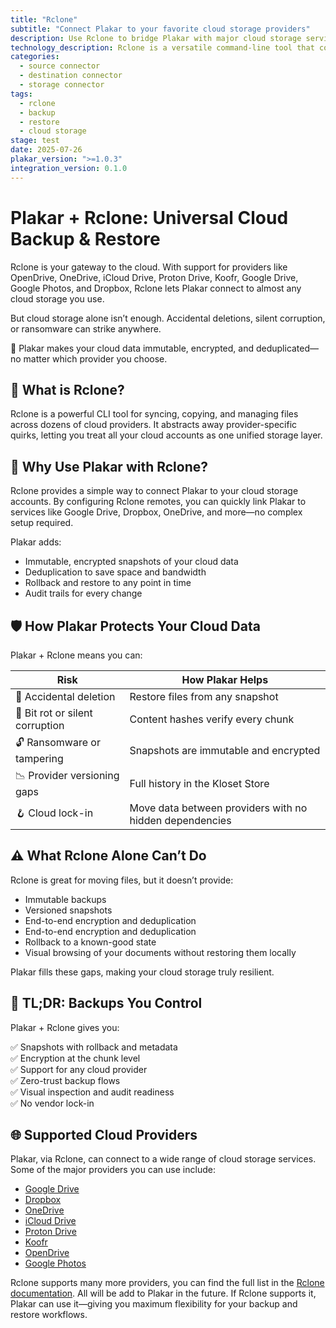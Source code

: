 ```yaml
---
title: "Rclone"
subtitle: "Connect Plakar to your favorite cloud storage providers"
description: Use Rclone to bridge Plakar with major cloud storage services for secure, encrypted, and deduplicated backups and restores.
technology_description: Rclone is a versatile command-line tool that connects to dozens of cloud storage providers. Plakar leverages Rclone's remotes to seamlessly integrate with your existing cloud accounts.
categories:
  - source connector
  - destination connector
  - storage connector
tags:
  - rclone
  - backup
  - restore
  - cloud storage
stage: test
date: 2025-07-26
plakar_version: ">=1.0.3"
integration_version: 0.1.0
---
```


# Plakar + Rclone: Universal Cloud Backup & Restore

Rclone is your gateway to the cloud. With support for providers like OpenDrive, OneDrive, iCloud Drive, Proton Drive, Koofr, Google Drive, Google Photos, and Dropbox, Rclone lets Plakar connect to almost any cloud storage you use.

But cloud storage alone isn’t enough. Accidental deletions, silent corruption, or ransomware can strike anywhere.

🔐 Plakar makes your cloud data immutable, encrypted, and deduplicated—no matter which provider you choose.

## 🧠 What is Rclone?

Rclone is a powerful CLI tool for syncing, copying, and managing files across dozens of cloud providers. It abstracts away provider-specific quirks, letting you treat all your cloud accounts as one unified storage layer.

## 🚨 Why Use Plakar with Rclone?

Rclone provides a simple way to connect Plakar to your cloud storage accounts. By configuring Rclone remotes, you can quickly link Plakar to services like Google Drive, Dropbox, OneDrive, and more—no complex setup required.

Plakar adds:

- Immutable, encrypted snapshots of your cloud data
- Deduplication to save space and bandwidth
- Rollback and restore to any point in time
- Audit trails for every change

## 🛡️ How Plakar Protects Your Cloud Data

Plakar + Rclone means you can:

| **Risk**                        | **How Plakar Helps**                                            |
|---------------------------------|------------------------------------------------------------------|
| 🧍 Accidental deletion           | Restore files from any snapshot                                 |
| 🦠 Bit rot or silent corruption  | Content hashes verify every chunk                               |
| 🔓 Ransomware or tampering       | Snapshots are immutable and encrypted                          |
| 📉 Provider versioning gaps      | Full history in the Kloset Store                               |
| 🪝 Cloud lock-in                 | Move data between providers with no hidden dependencies         |

## ⚠️ What Rclone Alone Can’t Do

Rclone is great for moving files, but it doesn’t provide:

- Immutable backups
- Versioned snapshots
- End-to-end encryption and deduplication
- End-to-end encryption and deduplication
- Rollback to a known-good state
- Visual browsing of your documents without restoring them locally

Plakar fills these gaps, making your cloud storage truly resilient.

## 🔄 TL;DR: Backups You Control

Plakar + Rclone gives you:

✅ Snapshots with rollback and metadata  
✅ Encryption at the chunk level  
✅ Support for any cloud provider  
✅ Zero-trust backup flows  
✅ Visual inspection and audit readiness  
✅ No vendor lock-in

## 🌐 Supported Cloud Providers

Plakar, via Rclone, can connect to a wide range of cloud storage services. Some of the major providers you can use include:

- [Google Drive](docs/main/integrations/googledrive/)
- [Dropbox](docs/main/integrations/dropbox/)
- [OneDrive](docs/main/integrations/onedrive/)
- [iCloud Drive](docs/main/integrations/iclouddrive/)
- [Proton Drive](docs/main/integrations/protondrive/)
- [Koofr](docs/main/integrations/koofr/)
- [OpenDrive](docs/main/integrations/opendrive/)
- [Google Photos](docs/main/integrations/googlephotos/)

Rclone supports many more providers, you can find the full list in the [Rclone documentation](https://rclone.org/). All will be add to Plakar in the future.
If Rclone supports it, Plakar can use it—giving you maximum flexibility for your backup and restore workflows.
